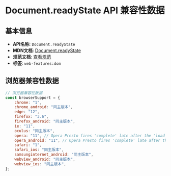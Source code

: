 # Document.readyState API 兼容性数据

## 基本信息

- **API名称**: `Document.readyState`
- **MDN文档**: [Document.readyState](https://developer.mozilla.org/docs/Web/API/Document/readyState)
- **规范文档**: [查看规范](https://html.spec.whatwg.org/multipage/dom.html#current-document-readiness)
- **标签**: `web-features:dom`

## 浏览器兼容性数据

```javascript
// 浏览器兼容性数据
const browserSupport = {
    chrome: "1",
    chrome_android: "同主版本",
    edge: "12",
    firefox: "3.6",
    firefox_android: "同主版本",
    ie: "11",
    oculus: "同主版本",
    opera: "11", // Opera Presto fires 'complete' late after the 'load' event (in an incorrect order as per HTML5 standa...,
    opera_android: "11", // Opera Presto fires 'complete' late after the 'load' event (in an incorrect order as per HTML5 standa...,
    safari: "1",
    safari_ios: "同主版本",
    samsunginternet_android: "同主版本",
    webview_android: "同主版本",
    webview_ios: "同主版本",
};

```

